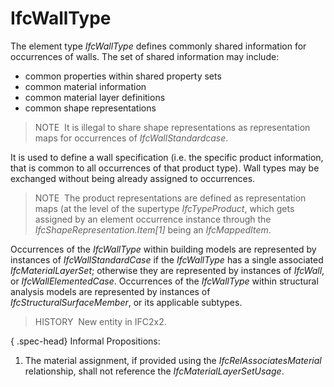 IfcWallType
===========

The element type _IfcWallType_ defines commonly shared information for occurrences of walls. The set of shared information may include:

* common properties within shared property sets
* common material information
* common material layer definitions
* common shape representations

> NOTE&nbsp; It is illegal to share shape representations as representation maps for occurrences of _IfcWallStandardcase_.

It is used to define a wall specification (i.e. the specific product information, that is common to all occurrences of that product type). Wall types may be exchanged without being already assigned to occurrences.

> NOTE&nbsp; The product representations are defined as representation maps (at the level of the supertype _IfcTypeProduct_, which gets assigned by an element occurrence instance through the _IfcShapeRepresentation.Item[1]_ being an _IfcMappedItem_.

Occurrences of the _IfcWallType_ within building models are represented by instances of _IfcWallStandardCase_ if the _IfcWallType_ has a single associated _IfcMaterialLayerSet_; otherwise they are represented by instances of _IfcWall_, or _IfcWallElementedCase_. Occurrences of the _IfcWallType_ within structural analysis models are represented by instances of _IfcStructuralSurfaceMember_, or its applicable subtypes.

> HISTORY&nbsp; New entity in IFC2x2.

{ .spec-head}
Informal Propositions:

1. The material assignment, if provided using the _IfcRelAssociatesMaterial_ relationship, shall not reference the _IfcMaterialLayerSetUsage_.
